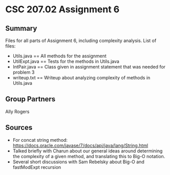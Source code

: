 # CSC 207.02 Assignment 6

## Summary
Files for all parts of Assignment 6, including complexity analysis.
List of files:
* Utils.java == All methods for the assignment
* UtilExpt.java == Tests for the methods in Utils.java
* IntPair.java == Class given in assignment statement that was needed for problem 3
* writeup.txt == Writeup about analyzing complexity of methods in Utils.java

## Group Partners
Ally Rogers

## Sources
* For concat string method: https://docs.oracle.com/javase/7/docs/api/java/lang/String.html
* Talked briefly with Charun about our general ideas around determining the complexity of a given method, and translating this to Big-O notation.
* Several short discussions with Sam Rebelsky about Big-O and fastModExpt recursion
